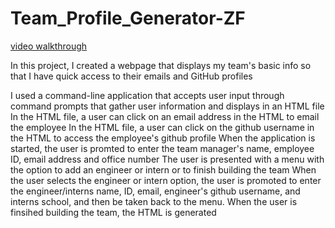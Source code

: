 # Team_Profile_Generator-ZF

[video walkthrough](https://drive.google.com/file/d/1V8bSUDLOsigOIdQiUk6GvC4AwpLP2bFq/view)

In this project, I created a webpage that displays my team's basic info so that I have quick access to their emails and GitHub profiles

I used a command-line application that accepts user input through command prompts that gather user information and displays in an HTML file
In the HTML file, a user can click on an email address in the HTML to email the employee
In the HTML file, a user can click on the github username in the HTML to access the employee's github profile
When the application is started, the user is promted to enter the team manager's name, employee ID, email address and office number
The user is presented with a menu with the option to add an engineer or intern or to finish building the team
When the user selects the engineer or intern option, the user is promoted to enter the engineer/interns name, ID, email, engineer's github username, and interns school, and then be taken back to the menu.
When the user is finsihed building the team, the HTML is generated

